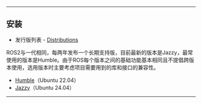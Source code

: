 


---
## 安装

+ 发行版列表 - [Distributions](https://docs.ros.org/en/humble/Releases.html)

ROS2与一代相同，每两年发布一个长期支持版，目前最新的版本是Jazzy，最常使用的版本是Humble。由于ROS每个版本之间的基础功能基本相同且不提倡跨版本使用，选用版本时主要考虑项目需要用到的库和接口的兼容性。

+ [Humble](https://docs.ros.org/en/humble/Installation.html)（Ubuntu 22.04）
+ [Jazzy](https://docs.ros.org/en/jazzy/Installation.html)（Ubuntu 24.04）

---